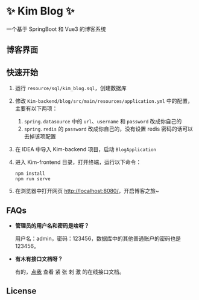 # ✨ Kim Blog ✨
一个基于 SpringBoot 和 Vue3 的博客系统

## 博客界面

## 快速开始
1. 运行 `resource/sql/kim_blog.sql`，创建数据库
2. 修改 `Kim-backend/blog/src/main/resources/application.yml` 中的配置，主要有以下两项：
   1. `spring.datasource` 中的 `url`、`username` 和 `password` 改成你自己的
   2. `spring.redis` 的 `password` 改成你自己的，没有设置 redis 密码的话可以去掉该项配置

3. 在 IDEA 中导入 Kim-backend 项目，启动 `BlogApplication`
4. 进入 Kim-frontend 目录，打开终端，运行以下命令：
   ```shell
   npm install
   npm run serve
   ```
5. 在浏览器中打开网页 [http://localhost:8080/](http://localhost:8080/)，开启博客之旅~

## FAQs
* **管理员的用户名和密码是啥呀？**

    用户名：admin，密码：123456，数据库中的其他普通账户的密码也是 123456。

* **有木有接口文档呀？**

   有的，[点我](https://www.apifox.cn/apidoc/shared-8fb9dd6e-4a7f-480f-b5f3-b7d3eda1bcc6) 查看 紧 张 刺 激 的在线接口文档。

## License
